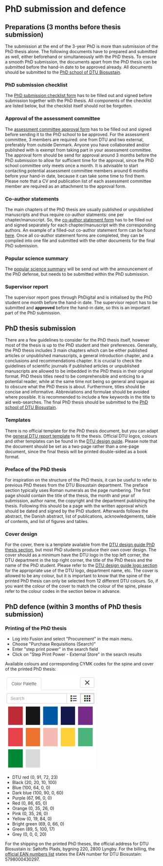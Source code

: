# PhD submission and defence

## Preparations (3 months before thesis submission)

The submission at the end of the 3-year PhD is more than submission of the PhD thesis alone. The following documents have to prepared and submitted as well, either beforehand or simultaneously with the PhD thesis. To ensure a smooth PhD submission, the documents apart from the PhD thesis can be submitted before the hand-in date to be approved already. All documents should be submitted to the [PhD school of DTU Biosustain](CFB-PhD@biosustain.dtu.dk).

### PhD submission checklist

The [PhD submission checklist form](https://www.inside.dtu.dk/-/media/dtu-inside/undervisning/undervisningsadministration/phd-uddannelse-administratorer/skemaer) has to be filled out and signed before submission together with the PhD thesis. All components of the checklist are listed below, but the checklist itself should not be forgotten.

### Approval of the assessment committee

The [assessment committee approval form](https://www.inside.dtu.dk/-/media/dtu-inside/undervisning/undervisningsadministration/phd-uddannelse-administratorer/skemaer/assessment-committee-members.pdf) has to be filled out and signed before sending it to the PhD school to be approved. For the assessment committee, 3 members are required: one from DTU and two external, preferably from outside Denmark. Anyone you have collaborated and/or published with is exempt from taking part in your assessment committee. The approval form should be send for approval around 3 months before the PhD submission to allow for sufficient time for the approval, since the PhD school committee only meets once a month. It is advisable to start contacting potential assessment committee members around 6 months before your hand-in date, because it can take some time to find them. Please note that a CV and publication list of each assessment committee member are required as an attachment to the approval form.

### Co-author statements

The main chapters of the PhD thesis are usually published or unpublished manuscripts and thus require co-author statments: one per chapter/manuscript. So, the [co-author statement form](https://www.inside.dtu.dk/-/media/dtu-inside/undervisning/undervisningsadministration/phd-uddannelse-administratorer/skemaer/co-author-statement.docx) has to be filled out and signed separately for each chapter/manuscript with the corresponding authors. An example of a filled-out co-author statement form can be found [here](https://www.inside.dtu.dk/-/media/dtu-inside/undervisning/undervisningsadministration/phd-uddannelse-administratorer/skemaer/co-author-statement-example.pdf). Once all co-author statement forms are completed, they can be compiled into one file and submitted with the other documents for the final PhD submission.

### Popular science summary

The [popular science summary](https://www.inside.dtu.dk/-/media/dtu-inside/undervisning/undervisningsadministration/phd-uddannelse-administratorer/skemaer/popular-summary.docx) will be send out with the announcement of the PhD defense, but needs to be submitted within the PhD submission.

### Supervisor report

The supervisor report goes through PhDigital and is initialised by the PhD student one month before the hand-in date. The supervisor report has to be submitted and **approved** before the hand-in date, so this is an important part of the PhD submission.

## PhD thesis submission

There are a few guidelines to consider for the PhD thesis itself, however most of the thesis is up to the PhD student and their preferences. Generally, the PhD thesis includes 3 main chapters which can be either published articles or unpublished manuscripts, a general introduction chapter, and a conclusions and recommendations chapter. It is crucial to check the guidelines of scientific journals if published articles or unpublished manuscripts are allowed to be imbedded in the PhD thesis in their original format. PhD thesis titles need to be comprehensible and enticing to a potential reader, while at the same time not being so general and vague as to obscure what the PhD thesis is about. Furthermore, titles should be concise and informative. Abbreviations and formulae should be avoided where possible. It is recommended to include a few keywords in the title to aid web-searches. The final PhD thesis should be submitted to the [PhD school of DTU Biosustain](CFB-PhD@biosustain.dtu.dk).

### Templates

There is no official template for the PhD thesis document, but you can adapt the [general DTU report template](https://www.inside.dtu.dk/en/medarbejder/om-dtu-campus-og-bygninger/kommunikation-og-design/skabeloner/rapporter?rfb=eyJwIjpmYWxzZSwidWlkIjoiMjYzMTA5ODgtYWViOS00YzAyLWI1ZWQtNDg0NDIwZTZjZGJhIiwic2NwIjoiaW50ZXJuYWwiLCJrYmlkIjozNTAsInNpZCI6InZ4STZqcTJ5WkJPeW02d0JkcGlWMnciLCJhaWQiOjI1MjgzNywic2VjaWQiOjkyMTM3MjQ3LCJzdCI6IndlYl9zY3JhcGUifQ) to fit the thesis. Official DTU logos, colours and other templates can be found in the [DTU design guide](https://designguide.dtu.dk/). Please note that the document should be set as a two-page rather than a one-page document, since the final thesis will be printed double-sided as a book format.

### Preface of the PhD thesis

For inspiration on the structure of the PhD thesis, it can be useful to refer to previous PhD theses from the DTU Biosustain department. The preface section typically uses Roman numerals as the page numbering. The first page should contain the title of the thesis, the month and year of submission, author name, the copyright and the department publishing the thesis. Following this should be a page with the written approval which should be dated and signed by the PhD student. Afterwards follows the abstract, the Danish abstract, list of publications, acknowledgements, table of contents, and list of figures and tables.

### Cover design

For the cover, there is a template available from the [DTU design guide PhD thesis section](https://designguide.dtu.dk/print), but most PhD students produce their own cover design. The cover should as a minimum have the DTU logo in the top left corner, the DTU department in the top right corner, the title of the PhD thesis and the name of the PhD student. Please refer to the [DTU design guide logo section](https://designguide.dtu.dk/logo) for the appropriate use of the DTU logo, department name, etc. The cover is allowed to be any colour, but it is important to know that the spine of the printed PhD thesis can only be selected from 12 different DTU colours. So, if you want the colour of the cover to match the colour of the spine, please refer to the colour codes in the section below in advance.


## PhD defence (within 3 months of PhD thesis submission)



### Printing of the PhD thesis



* Log into Fusion and select "Procurement" in the main menu. 
* Choose "Purchase Requisitions (Search)"
* Enter "step print power" in the search field
* Click on "Step Print Power - External Store" in the search results

Available colours and corresponding CYMK codes for the spine and cover of the printed PhD thesis:

![Available spine colours](Spine_colours.png)

* DTU red (0, 91, 72, 23)
* Black (20, 20, 10, 100)
* Blue (100, 64, 0, 0)
* Dark blue (100, 90, 0, 60)
* Purple (67, 96, 0, 0)
* Red (0, 86, 65, 0)
* Orange (0, 35, 26, 0)
* Pink (0, 35, 26, 0)
* Yellow (0, 19, 84, 0)
* Bright green (69, 0, 66, 0)
* Green (89, 5, 100, 17)
* Grey (0, 0, 0, 20)

For the shipping on the printed PhD theses, the official address for DTU Biosustain is: Søltofts Plads, bygning 220, 2800 Lyngby. For the billing, the [official EAN numbers list](https://www.dtu.dk/Om-DTU/kontakt-og-besoeg/for-leverandoerer/samhandel-med-dtu/ean-numre) states the EAN number for DTU Biosustain: 5798000430297.



